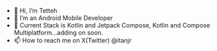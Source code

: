 - 👋 Hi, I’m Tetteh
- 👀 I’m an Android Mobile Developer
- 🌱 Current Stack is Kotlin and Jetpack Compose, Kotlin and Compose Multiplatform...adding on soon.
- 📫 How to reach me on X(Twitter) @itanjr

<!---
ttakpotosu2/ttakpotosu2 is a ✨ special ✨ repository because its `README.md` (this file) appears on your GitHub profile.
You can click the Preview link to take a look at your changes.
--->
